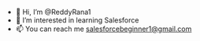 - 👋 Hi, I’m @ReddyRana1
- 👀 I’m interested in learning Salesforce
- 📫 You can reach me salesforcebeginner1@gmail.com

<!---
ReddyRana1/ReddyRana1 is a ✨ special ✨ repository because its `README.md` (this file) appears on your GitHub profile.
You can click the Preview link to take a look at your changes.
--->
